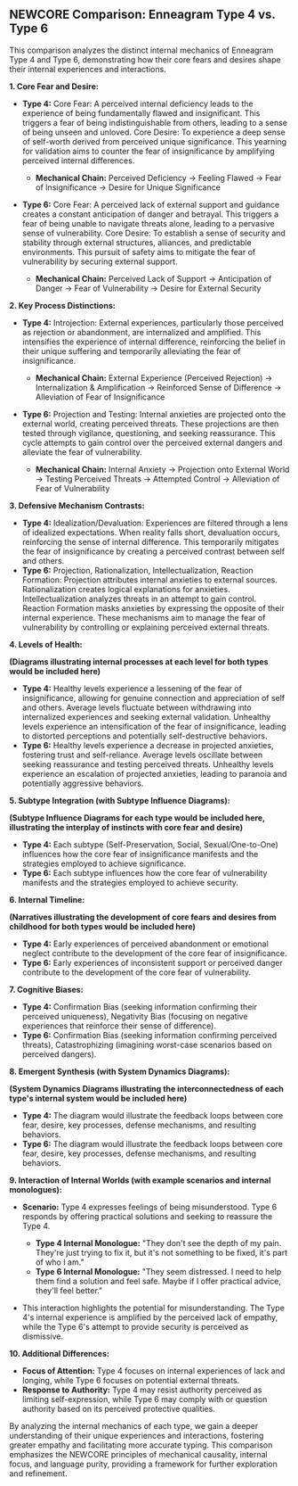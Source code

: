 ## NEWCORE Comparison: Enneagram Type 4 vs. Type 6

This comparison analyzes the distinct internal mechanics of Enneagram Type 4 and Type 6, demonstrating how their core fears and desires shape their internal experiences and interactions.

**1. Core Fear and Desire:**

* **Type 4:** Core Fear: A perceived internal deficiency leads to the experience of being fundamentally flawed and insignificant. This triggers a fear of being indistinguishable from others, leading to a sense of being unseen and unloved. Core Desire: To experience a deep sense of self-worth derived from perceived unique significance. This yearning for validation aims to counter the fear of insignificance by amplifying perceived internal differences.

    * **Mechanical Chain:** Perceived Deficiency → Feeling Flawed → Fear of Insignificance → Desire for Unique Significance

* **Type 6:** Core Fear: A perceived lack of external support and guidance creates a constant anticipation of danger and betrayal. This triggers a fear of being unable to navigate threats alone, leading to a pervasive sense of vulnerability. Core Desire: To establish a sense of security and stability through external structures, alliances, and predictable environments. This pursuit of safety aims to mitigate the fear of vulnerability by securing external support.

    * **Mechanical Chain:** Perceived Lack of Support → Anticipation of Danger → Fear of Vulnerability → Desire for External Security

**2. Key Process Distinctions:**

* **Type 4:** Introjection: External experiences, particularly those perceived as rejection or abandonment, are internalized and amplified. This intensifies the experience of internal difference, reinforcing the belief in their unique suffering and temporarily alleviating the fear of insignificance.

    * **Mechanical Chain:** External Experience (Perceived Rejection) → Internalization & Amplification → Reinforced Sense of Difference → Alleviation of Fear of Insignificance

* **Type 6:** Projection and Testing: Internal anxieties are projected onto the external world, creating perceived threats. These projections are then tested through vigilance, questioning, and seeking reassurance. This cycle attempts to gain control over the perceived external dangers and alleviate the fear of vulnerability.

    * **Mechanical Chain:** Internal Anxiety → Projection onto External World → Testing Perceived Threats → Attempted Control → Alleviation of Fear of Vulnerability


**3. Defensive Mechanism Contrasts:**

* **Type 4:** Idealization/Devaluation:  Experiences are filtered through a lens of idealized expectations.  When reality falls short, devaluation occurs, reinforcing the sense of internal difference. This temporarily mitigates the fear of insignificance by creating a perceived contrast between self and others.
* **Type 6:** Projection, Rationalization, Intellectualization, Reaction Formation: Projection attributes internal anxieties to external sources. Rationalization creates logical explanations for anxieties. Intellectualization analyzes threats in an attempt to gain control. Reaction Formation masks anxieties by expressing the opposite of their internal experience. These mechanisms aim to manage the fear of vulnerability by controlling or explaining perceived external threats.


**4. Levels of Health:**

**(Diagrams illustrating internal processes at each level for both types would be included here)**

* **Type 4:**  Healthy levels experience a lessening of the fear of insignificance, allowing for genuine connection and appreciation of self and others. Average levels fluctuate between withdrawing into internalized experiences and seeking external validation. Unhealthy levels experience an intensification of the fear of insignificance, leading to distorted perceptions and potentially self-destructive behaviors.
* **Type 6:** Healthy levels experience a decrease in projected anxieties, fostering trust and self-reliance. Average levels oscillate between seeking reassurance and testing perceived threats. Unhealthy levels experience an escalation of projected anxieties, leading to paranoia and potentially aggressive behaviors.


**5. Subtype Integration (with Subtype Influence Diagrams):**

**(Subtype Influence Diagrams for each type would be included here, illustrating the interplay of instincts with core fear and desire)**

* **Type 4:** Each subtype (Self-Preservation, Social, Sexual/One-to-One) influences how the core fear of insignificance manifests and the strategies employed to achieve significance.
* **Type 6:**  Each subtype influences how the core fear of vulnerability manifests and the strategies employed to achieve security.


**6. Internal Timeline:**

**(Narratives illustrating the development of core fears and desires from childhood for both types would be included here)**

* **Type 4:** Early experiences of perceived abandonment or emotional neglect contribute to the development of the core fear of insignificance.
* **Type 6:** Early experiences of inconsistent support or perceived danger contribute to the development of the core fear of vulnerability.


**7. Cognitive Biases:**

* **Type 4:** Confirmation Bias (seeking information confirming their perceived uniqueness), Negativity Bias (focusing on negative experiences that reinforce their sense of difference).
* **Type 6:**  Confirmation Bias (seeking information confirming perceived threats), Catastrophizing (imagining worst-case scenarios based on perceived dangers).


**8. Emergent Synthesis (with System Dynamics Diagrams):**

**(System Dynamics Diagrams illustrating the interconnectedness of each type's internal system would be included here)**

* **Type 4:**  The diagram would illustrate the feedback loops between core fear, desire, key processes, defense mechanisms, and resulting behaviors.
* **Type 6:** The diagram would illustrate the feedback loops between core fear, desire, key processes, defense mechanisms, and resulting behaviors.


**9. Interaction of Internal Worlds (with example scenarios and internal monologues):**

* **Scenario:** Type 4 expresses feelings of being misunderstood. Type 6 responds by offering practical solutions and seeking to reassure the Type 4.

    * **Type 4 Internal Monologue:** "They don't see the depth of my pain.  They're just trying to fix it, but it's not something to be fixed, it's part of who I am."
    * **Type 6 Internal Monologue:** "They seem distressed. I need to help them find a solution and feel safe.  Maybe if I offer practical advice, they'll feel better."

* This interaction highlights the potential for misunderstanding. The Type 4's internal experience is amplified by the perceived lack of empathy, while the Type 6's attempt to provide security is perceived as dismissive.


**10. Additional Differences:**

* **Focus of Attention:** Type 4 focuses on internal experiences of lack and longing, while Type 6 focuses on potential external threats.
* **Response to Authority:** Type 4 may resist authority perceived as limiting self-expression, while Type 6 may comply with or question authority based on its perceived protective qualities.


By analyzing the internal mechanics of each type, we gain a deeper understanding of their unique experiences and interactions, fostering greater empathy and facilitating more accurate typing.  This comparison emphasizes the NEWCORE principles of mechanical causality, internal focus, and language purity, providing a framework for further exploration and refinement.
